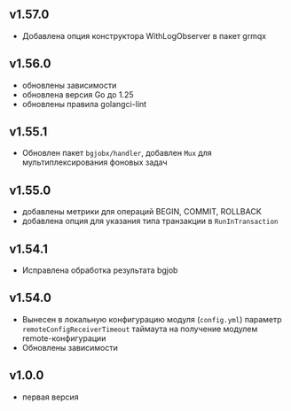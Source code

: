 ## v1.57.0
* Добавлена опция конструктора WithLogObserver в пакет grmqx
## v1.56.0
* обновлены зависимости
* обновлена версия Go до 1.25
* обновлены правила golangci-lint
## v1.55.1
* Обновлен пакет `bgjobx/handler`, добавлен `Mux` для мультиплексирования фоновых задач
## v1.55.0
* добавлены метрики для операций BEGIN, COMMIT, ROLLBACK
* добавлена опция для указания типа транзакции в `RunInTransaction`
## v1.54.1
* Исправлена обработка результата bgjob
## v1.54.0
* Вынесен в локальную конфигурацию модуля (`config.yml`) параметр `remoteConfigReceiverTimeout` таймаута 
на получение модулем remote-конфигурации
* Обновлены зависимости
## v1.0.0
* первая версия